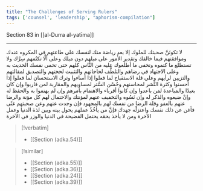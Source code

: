 ```yaml
---
title: "The Challenges of Serving Rulers"
tags: ['counsel', 'leadership', "aphorism-compilation"]
---
```


 Section 83 in [[al-Durra al-yatīma]]

---
لا تكونَنَّ صحبتك للملوك إلا بعد رياضة منك لنفسك على طاعتهم في المكروه عندك وموافقتهم فيما خالفك وتقديرِ الأُمور على ميلهم دون ميلك وعلى ألَّا تكتُمهم سِرَّك ولا تستطلع ما كتموه وتخفي ما أطلعوك عليه من النَّاس كلهم حتى تحمي نفسك الحديث به وعلى الاجتهاد في رضاهم والتلطُّف لحاجاتهم والتثبيت لحجتهم والتصديق لمقالتهم والتزيين لرأيهم وعلى قلة الاستقباح لما فعلوا إذا أساءوا وترك الاستحسان لما فعلوا إذا أحسنوا وكثرة النَّشر لمحاسنهم وحُسْن السَّتر لمساويهم والمقاربة لمن قاربوا وإن كان بعيدًا والمباعدة لمن باعدوا وإن كانوا أقرباء والاهتمام بأمرهم وإن لم يهتموا به والحفظ له وإنْ ضيعوه والذكر له وإن نَسُوه والتخفيف عنهم لمؤنتك والاحتمال لهم كل مؤنة والرضا عنهم بالعفو وقلة الرضا من نفسك لهم بالمجهود فإن وجدت عنهم وعن صحبتهم غنًى فأغن عن ذلك نفسك واعتزلْه جهدك فإنَّ من يأخُذُ عملهم يحول بينه وبين لذة الدنيا وعمل الآخرة ومن لا يأخذ بحقه يحتمل الفضيحة في الدنيا والوزر في الآخرة

> [!verbatim]
> - [[Section (adka.54)]]

> [!similar]
> - [[Section (adka.55)]]
> - [[Section (adka.36)]]
> - [[Section (adka.24)]]
> - [[Section (adka.39)]]

